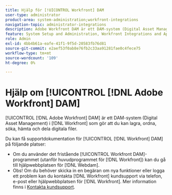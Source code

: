 ```yaml
---
title: Hjälp för [!UICONTROL Workfront] DAM
user-type: administrator
product-area: system-administration;workfront-integrations
navigation-topic: administrator-integrations
description: Adobe Workfront DAM är ett DAM-system (Digital Asset Management) i Workfront som gör att du kan lagra, ordna, söka, hämta och dela digitala filer.
feature: System Setup and Administration, Workfront Integrations and Apps
role: Admin
exl-id: 4bb4b61a-eafe-41f1-9f5d-20583fb76d81
source-git-commit: e2aef53f0ab8e76fb2c33aa91281fae0c4fece75
workflow-type: tm+mt
source-wordcount: '109'
ht-degree: 0%

---
```


# Hjälp om [!UICONTROL [!DNL Adobe Workfront] DAM]

[!UICONTROL [!DNL Adobe Workfront] DAM] är ett DAM-system (Digital Asset Management) i [!DNL Workfront] som gör att du kan lagra, ordna, söka, hämta och dela digitala filer.

Du kan få supportdokumentation för [!UICONTROL [!DNL Workfront] DAM] på följande platser:

* Om du använder det fristående [!UICONTROL Workfront DAM]-programmet (utanför huvudprogrammet för [!DNL Workfront]) kan du gå till hjälpwebbplatsen för [!DNL Webdam].
* Obs! Om du behöver skicka in en begäran om nya funktioner eller logga ett problem kan du kontakta [!DNL Workfront] kundsupport via telefon, e-post eller hjälpwebbplatsen för [!DNL Workfront]. Mer information finns i [Kontakta kundsupport](../../workfront-basics/tips-tricks-and-troubleshooting/contact-customer-support.md).
